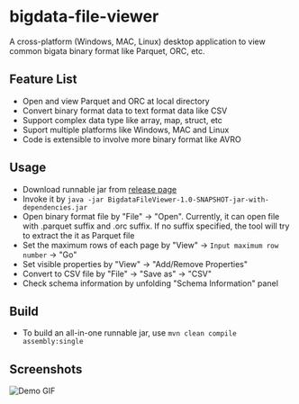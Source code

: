 # bigdata-file-viewer
A cross-platform (Windows, MAC, Linux) desktop application to view common bigata binary format like Parquet, ORC, etc. 

## Feature List
 - Open and view Parquet and ORC at local directory
 - Convert binary format data to text format data like CSV
 - Support complex data type like array, map, struct, etc
 - Suport multiple platforms like Windows, MAC and Linux
 - Code is extensible to involve more binary format like AVRO
 
## Usage
 - Download runnable jar from [release page][1]
 - Invoke it by `java -jar BigdataFileViewer-1.0-SNAPSHOT-jar-with-dependencies.jar`
 - Open binary format file by "File" -> "Open". Currently, it can open file with .parquet suffix and .orc suffix. If no suffix specified, the tool will try to extract the it as Parquet file
 - Set the maximum rows of each page by "View" -> `Input maximum row number` -> "Go"
 - Set visible properties by "View" -> "Add/Remove Properties"
 - Convert to CSV file by "File" -> "Save as" -> "CSV"
 - Check schema information by unfolding "Schema Information" panel
 
 ## Build 
 - To build an all-in-one runnable jar, use `mvn clean compile assembly:single`
 
 ## Screenshots
 
 ![Demo GIF](resources/demo.gif)
 




[1]: https://github.com/Eugene-Mark/bigdata-file-viewer/releases

